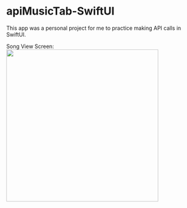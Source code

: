 # apiMusicTab-SwiftUI

This app was a personal project for me to practice making API calls in SwiftUI.

<div style="width: 100%;>Home Screen:</div>
<img src="https://user-images.githubusercontent.com/62817123/170583569-efeb8927-69ea-480c-b24c-a0d9ae435f8c.png" style="width: 400px;"/>

Song View Screen:
<img src="https://user-images.githubusercontent.com/62817123/170583693-b99a88b4-9c43-4ae2-af97-7766a02af3af.png" width="400"/>

